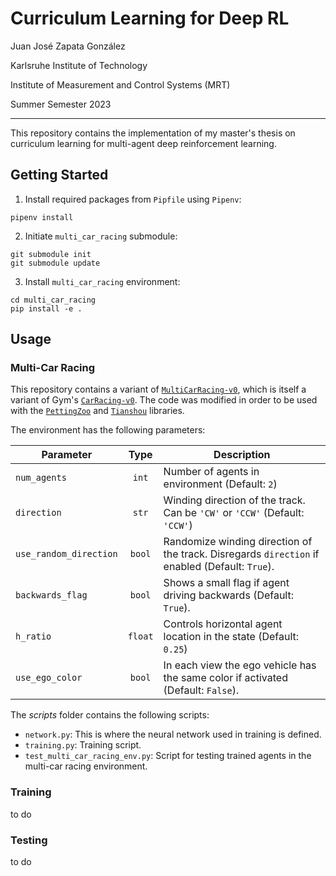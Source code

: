 # Curriculum Learning for Deep RL

Juan José Zapata González

Karlsruhe Institute of Technology

Institute of Measurement and Control Systems (MRT)

Summer Semester 2023
___

This repository contains the implementation of my master's thesis on curriculum learning for multi-agent deep reinforcement learning.

## Getting Started

1. Install required packages from `Pipfile` using `Pipenv`:
```shell
pipenv install
```
2. Initiate `multi_car_racing` submodule:
```shell
git submodule init
git submodule update
```
3. Install `multi_car_racing` environment:
```shell
cd multi_car_racing
pip install -e .
```

## Usage

### Multi-Car Racing
This repository contains a variant of [`MultiCarRacing-v0`](https://github.com/igilitschenski/multi_car_racing), which is itself a variant of Gym's [`CarRacing-v0`](https://gym.openai.com/envs/CarRacing-v0/). The code was modified in order to be used with the [`PettingZoo`](https://pettingzoo.farama.org/) and [`Tianshou`](https://tianshou.readthedocs.io/en/master/) libraries.

The environment has the following parameters:

| Parameter              | Type  | Description |
|------------------------| :---: |-------------|
| `num_agents`           |`int`  | Number of agents in environment (Default: `2`) |
| `direction`            |`str`  | Winding direction of the track. Can be `'CW'` or `'CCW'` (Default: `'CCW'`)|
| `use_random_direction` |`bool` | Randomize winding direction of the track. Disregards `direction` if enabled (Default: `True`). |
| `backwards_flag`       |`bool` | Shows a small flag if agent driving backwards (Default: `True`). |
| `h_ratio`              |`float`| Controls horizontal agent location in the state (Default: `0.25`) |
| `use_ego_color`        |`bool` | In each view the ego vehicle has the same color if  activated (Default: `False`). |

The _scripts_ folder contains the following scripts:
- `network.py`: This is where the neural network used in training is defined.
- `training.py`: Training script.
- `test_multi_car_racing_env.py`: Script for testing trained agents in the multi-car racing environment.

### Training
to do
### Testing
to do